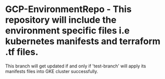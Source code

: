 # GCP-EnvironmentRepo - This repository will include the environment specific files i.e kubernetes manifests and terraform .tf files.
This branch will get updated if and only if 'test-branch' will apply its manifests files into GKE cluster successfully.
